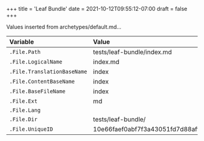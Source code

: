 +++
title = 'Leaf Bundle'
date = 2021-10-12T09:55:12-07:00
draft = false
+++

Values inserted from archetypes/default.md...

Variable|Value
:--|:--
`.File.Path`|tests/leaf-bundle/index.md
`.File.LogicalName`|index.md
`.File.TranslationBaseName`|index
`.File.ContentBaseName`|index
`.File.BaseFileName`|index
`.File.Ext`|md
`.File.Lang`|
`.File.Dir`|tests/leaf-bundle/
`.File.UniqueID`|10e66faef0abf7f3a43051fd7d88affc
